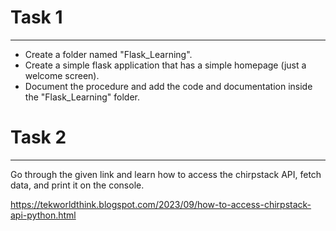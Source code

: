 # Task 1
*** 
* Create a folder named "Flask_Learning".
* Create a simple flask application that has a simple homepage (just a welcome screen).
* Document the procedure and add the code and documentation inside the "Flask_Learning" folder.

# Task 2
***
Go through the given link and learn how to access the chirpstack API, fetch data, and print it on the console.

https://tekworldthink.blogspot.com/2023/09/how-to-access-chirpstack-api-python.html